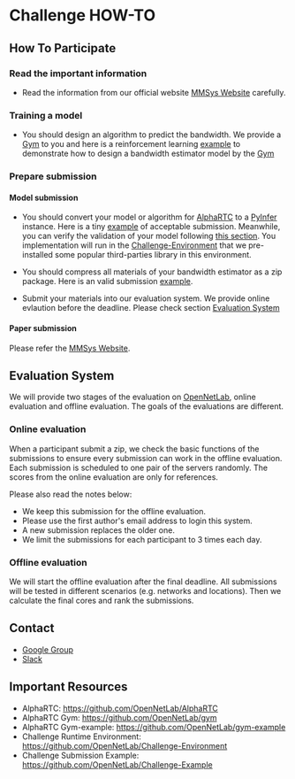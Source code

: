 # Challenge HOW-TO

## How To Participate
### Read the important information 
* Read the information from our official website [MMSys Website](https://2021.acmmmsys.org/rtc_challenge.php) carefully.

### Training a model

* You should design an algorithm to predict the bandwidth. We provide a [Gym](https://github.com/OpenNetLab/gym) to you and here is a reinforcement learning [example](https://github.com/OpenNetLab/gym-example) to demonstrate how to design a bandwidth estimator model by the [Gym](https://github.com/OpenNetLab/gym)

### Prepare submission
#### Model submission


* You should convert your model or algorithm for [AlphaRTC](https://github.com/OpenNetLab/AlphaRTC) to a [PyInfer](https://github.com/OpenNetLab/AlphaRTC#pyinfer) instance. Here is a tiny [example](https://github.com/OpenNetLab/Challenge-Example) of acceptable submission. Meanwhile, you can verify the validation of your model following [this section](https://github.com/OpenNetLab/Challenge-Example#submission-verification). You implementation will run in the [Challenge-Environment](https://github.com/OpenNetLab/Challenge-Environment) that we pre-installed some popular third-parties library in this environment.

* You should compress all materials of your bandwidth estimator as a zip package. Here is an valid submission [example](https://github.com/OpenNetLab/Challenge-Example/archive/refs/heads/master.zip).

* Submit your materials into our evaluation system. We provide online evlaution before the deadline. Please check section [Evaluation System](#evaluation-system)


#### Paper submission

Please refer the [MMSys Website](https://2021.acmmmsys.org/rtc_challenge.php). 

## Evaluation System

We will provide two stages of the evaluation on [OpenNetLab](https://opennetlab.org), online evaluation and offline evaluation. The goals of the evaluations are different.


### Online evaluation

When a participant submit a zip, we check the basic functions of the submissions to ensure every submission can work in the offline evaluation. Each submission is scheduled to one pair of the servers randomly. The scores from the online evaluation are only for references. 

Please also read the notes below:

* We keep this submission for the offline evaluation.
* Please use the first author's email address to login this system. 
* A new submission replaces the older one.
* We limit the submissions for each participant to 3 times each day.

### Offline evaluation

We will start the offline evaluation after the final deadline. All submissions will be tested in different scenarios (e.g. networks and locations). Then we calculate the final cores and rank the submissions. 


## Contact
* [Google Group](https://groups.google.com/g/opennetlab-challenge)
* [Slack](https://join.slack.com/t/opennetlab-challenge/shared_invite/zt-pjn74xhx-d~jG5lY3s4_6kSJHuzfHcw)

## Important Resources
* AlphaRTC: https://github.com/OpenNetLab/AlphaRTC
* AlphaRTC Gym: https://github.com/OpenNetLab/gym
* AlphaRTC Gym-example: https://github.com/OpenNetLab/gym-example
* Challenge Runtime Environment: https://github.com/OpenNetLab/Challenge-Environment
* Challenge Submission Example: https://github.com/OpenNetLab/Challenge-Example
